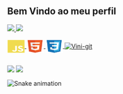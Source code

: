 ## Bem Vindo ao meu perfil
<div align="left">
  <a href="https://github.com/viniciusxsousa">
  <img height="180em" src="https://github-readme-stats.vercel.app/api?username=viniciusxsousa&show_icons=true&theme=vue&include_all_commits=true&count_private=true&hide_rank=true"/>
  <img height="180em" src="https://github-readme-stats.vercel.app/api/top-langs/?username=viniciusxsousa&layout=compact&langs_count=7&theme=vue"/>
</div>
<div style="display: inline_block"><br>
  <img align="center" alt="Vini-Js" height="30" width="40" src="https://raw.githubusercontent.com/devicons/devicon/master/icons/javascript/javascript-plain.svg">
  <img align="center" alt="Vini-HTML" height="30" width="40" src="https://raw.githubusercontent.com/devicons/devicon/master/icons/html5/html5-original.svg">
  <img align="center" alt="Vini-CSS" height="30" width="40" src="https://raw.githubusercontent.com/devicons/devicon/master/icons/css3/css3-original.svg">
  <img align="center" alt="Vini-git" height="30" width="40" src="https://cdn.jsdelivr.net/gh/devicons/devicon/icons/github/github-original.svg">
</div>
  
##
<div>
  <a href="https://www.linkedin.com/in/viniciusxsousa/" target="_blank"><img src="https://img.shields.io/badge/LinkedIn-0077B5?style=for-the-badge&logo=linkedin&logoColor=white"></a>
  <a href="https://www.vscd.com.br" target="_blank"><img src="https://img.shields.io/badge/website-000000?style=for-the-badge&logo=About.me&logoColor=white"></a>
  
  ![Snake animation](https://github.com/viniciusxsousa/viniciusxsousa/blob/output/github-contribution-grid-snake.svg)
</div>  

